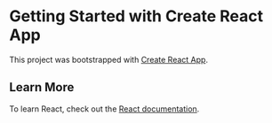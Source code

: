 # Getting Started with Create React App

This project was bootstrapped with [Create React App](https://github.com/facebook/create-react-app).


## Learn More

To learn React, check out the [React documentation](https://reactjs.org/).